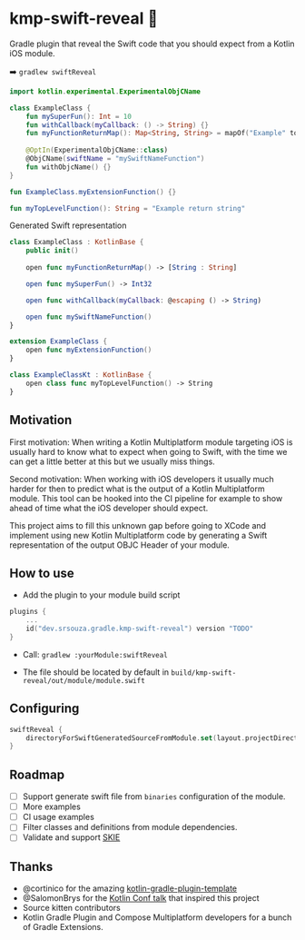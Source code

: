 # kmp-swift-reveal 🐘

Gradle plugin that reveal the Swift code that you should expect from a Kotlin iOS module.

:arrow_right: `gradlew swiftReveal`

```kotlin
import kotlin.experimental.ExperimentalObjCName

class ExampleClass {
    fun mySuperFun(): Int = 10
    fun withCallback(myCallback: () -> String) {}
    fun myFunctionReturnMap(): Map<String, String> = mapOf("Example" to "Value")
    
    @OptIn(ExperimentalObjCName::class)
    @ObjCName(swiftName = "mySwiftNameFunction")
    fun withObjcName() {}
}

fun ExampleClass.myExtensionFunction() {}

fun myTopLevelFunction(): String = "Example return string"
```

Generated Swift representation
```swift
class ExampleClass : KotlinBase {
    public init()
    
    open func myFunctionReturnMap() -> [String : String]

    open func mySuperFun() -> Int32

    open func withCallback(myCallback: @escaping () -> String)

    open func mySwiftNameFunction()
}

extension ExampleClass {
    open func myExtensionFunction()
}

class ExampleClassKt : KotlinBase {
    open class func myTopLevelFunction() -> String
}
```

## Motivation

First motivation: When writing a Kotlin Multiplatform module targeting iOS is usually hard to know what to expect when going to Swift, with the time we can get a little better at this but we usually miss things.

Second motivation: When working with iOS developers it usually much harder for then to predict what is the output of a Kotlin Multiplatform module. This tool can be hooked into the CI pipeline for example to show ahead of time what the iOS developer should expect.

This project aims to fill this unknown gap before going to XCode and implement using new Kotlin Multiplatform code by generating a Swift representation of the output OBJC Header of your module.

## How to use

- Add the plugin to your module build script
```kotlin
plugins {
    ...
    id("dev.srsouza.gradle.kmp-swift-reveal") version "TODO"
}
```

- Call: `gradlew :yourModule:swiftReveal`

- The file should be located by default in `build/kmp-swift-reveal/out/module/module.swift`

## Configuring
```kotlin
swiftReveal {
    directoryForSwiftGeneratedSourceFromModule.set(layout.projectDirectory.dir("swift-reveal")) // default: build/kmp-swift-reveal/out/module/
}
```

## Roadmap
- [ ] Support generate swift file from `binaries` configuration of the module.
- [ ] More examples
- [ ] CI usage examples
- [ ] Filter classes and definitions from module dependencies.
- [ ] Validate and support [SKIE](https://github.com/touchlab/SKIE)

## Thanks

- @cortinico for the amazing [kotlin-gradle-plugin-template](https://github.com/cortinico/kotlin-gradle-plugin-template)
- @SalomonBrys for the [Kotlin Conf talk](https://www.youtube.com/watch?v=j-zEAMcMcjA) that inspired this project
- Source kitten contributors
- Kotlin Gradle Plugin and Compose Multiplatform developers for a bunch of Gradle Extensions.